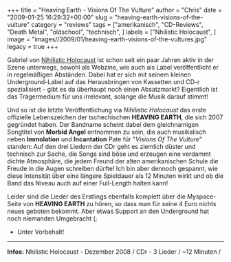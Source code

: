 +++
title = "Heaving Earth - Visions Of The Vulture"
author = "Chris"
date = "2009-01-25 16:29:32+00:00"
slug = "heaving-earth-visions-of-the-vulture"
category = "reviews"
tags = ["amerikanisch", "CD-Reviews", "Death Metal", "oldschool", "technisch", ]
labels = ["Nhilistic Holocaust", ]
image = "images//2009/01/heaving-earth-visions-of-the-vultures.jpg"
legacy = true
+++

Gabriel von <a href="http://site.voila.fr/NIHILISTIC/index.html">Nihilistic Holocaust</a> ist schon seit ein paar Jahren aktiv in der Szene unterwegs, sowohl als Webzine, wie auch als Label veröffentlicht er in regelmäßigen Abständen. Dabei hat er sich mit seinem kleinen Underground-Label auf das Herausbringen von Kassetten und CD-r spezialisiert - gibt es da überhaupt noch einen Absatzmarkt? Eigentlich ist das Trägermedium für uns irrelevant, solange die Musik darauf stimmt!

Und so ist die letzte Veröffentlichung via _Nihilistic Holocaust_ das erste offizielle Lebenszeichen der tschechischen **HEAVING EARTH**, die sich 2007 gegründet haben. Der Bandname scheint dabei dem gleichnamigen Songtitel von **Morbid Angel** entnommen zu sein, die auch musikalisch neben **Immolation** und **Incantation** Pate für "_Visions Of The Vulture_" standen: Auf den drei Liedern der CDr geht es ziemlich düster und technisch zur Sache, die Songs sind böse und erzeugen eine verdammt dichte Atmosphäre, die jedem Freund der alten amerikanischen Schule die Freude in die Augen schreiben dürfte!
Ich bin aber dennoch gespannt, wie diese Intensität über eine längere Spieldauer als 12 Minuten wirkt und ob die Band das Niveau auch auf einer Full-Length halten kann!

Leider sind die Lieder des Erstlings ebenfalls komplett über die Myspace-Seite von **HEAVING EARTH** zu hören, so dass man für seine 4 Euro nichts neues geboten bekommt. Aber etwas Support an den Underground hat noch niemanden Umgebracht (;

- Unter Vorbehalt!



---
**Infos:**
Nhilistic Holocaust - Dezember 2008 / 
CDr - 3 Lieder / ~12 Minuten / 
